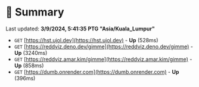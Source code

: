 # 📖 Summary
Last updated: **3/9/2024, 5:41:35 PTG "Asia/Kuala_Lumpur"**

- `GET` [https://hst.ujol.dev](https://hst.ujol.dev) - **Up** (528ms)
- `GET` [https://reddviz.deno.dev/gimme](https://reddviz.deno.dev/gimme) - **Up** (3240ms)
- `GET` [https://reddviz.amar.kim/gimme](https://reddviz.amar.kim/gimme) - **Up** (858ms)
- `GET` [https://dumb.onrender.com](https://dumb.onrender.com) - **Up** (396ms)
